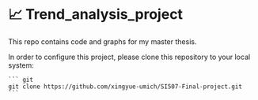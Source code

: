 # :chart_with_upwards_trend: Trend_analysis_project
This repo contains code and graphs for my master thesis.

In order to configure this project, please clone this repository to your local system:

    ``` git
    git clone https://github.com/xingyue-umich/SI507-Final-project.git
    ```
